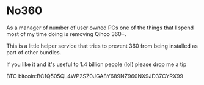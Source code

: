 # No360
As a manager of number of user owned PCs one of the things that I spend most of my time doing is removing Qihoo 360+. 

This is a little helper service that tries to prevent 360 from being installed as part of other bundles.

If you like it and it's useful to 1.4 billion people (lol) please drop me a tip

BTC bitcoin:BC1Q505QL4WP2SZ0JGA8Y689NZ960NX9JD37CYRX99